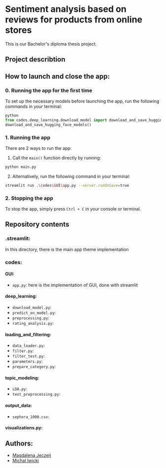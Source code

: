 # Sentiment analysis based on reviews for products from online stores

This is our Bachelor's diploma thesis project.

## Project describtion

## How to launch and close the app:
### 0. Running the app for the first time 

To set up the necessary models before launching the app, run the following commands in your terminal:

```python
python
from codes.deep_learning.download_model import download_and_save_hugging_face_models
download_and_save_hugging_face_models()
```
### 1. Running the app
There are 2 ways to run the app:

1. Call the `main()` function directly by running:
```bash
python main.py
```

2. Alternatively, run the following command in your terminal:
```bash
streamlit run .\codes\GUI\app.py --server.runOnSave=true
```

### 2. Stopping the app
To stop the app, simply press `Ctrl + C` in your console or terminal.

## Repository contents
### .streamlit:

In this directory, there is the main app theme implementation

### codes:
#### GUI:
- `app.py`: here is the implementation of GUI, done with streamlit
#### deep_learning:
- `download_model.py`:
- `predict_on_model.py`:
- `preprocessing.py`:
- `rating_analysis.py`:
#### loading_and_filtering:
- `data_loader.py`:
- `filter.py`:
- `filter_test.py`:
- `parameters.py`:
- `prepare_category.py`:
#### topic_modeling:
- `LDA.py`:
- `text_preprocessing.py`:
#### output_data:
- `sephora_1000.csv`:
#### visualizations.py:




## Authors:
- [Magdalena Jeczeń](https://github.com/m24jeczen)  
- [Michal Iwicki](https://github.com/Michal-Iwicki)
